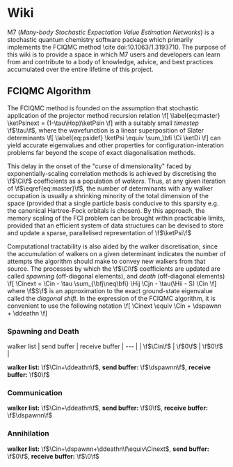 # Wiki

M7 (*Many-body Stochastic Expectation Value Estimation Networks*) is a stochastic quantum chemistry software package which primarily implements the FCIQMC method \cite doi:10.1063/1.3193710.
The purpose of this wiki is to provide a space in which M7 users and developers can learn from and contribute to a body of knowledge, advice, and best practices accumulated over the entire lifetime of this project.

## FCIQMC Algorithm

The FCIQMC method is founded on the assumption that stochastic application of the projector method recursion relation
\f[
    \label{eq:master}
    \ketPsinext = (1-\tau\Hop)\ketPsin
\f]
with a suitably small *timestep* \f$\tau\f$, 
where the wavefunction is a linear superposition of Slater determinants
\f[
    \label{eq:psidef}
    \ketPsi \equiv \sum_\bfi \Ci \ketDi
\f]
can yield accurate eigenvalues and other properties for configuration-interation problems far beyond the scope of exact diagonalisation methods.

This delay in the onset of the "curse of dimensionality" faced by exponentially-scaling correlation methods is achieved by discretising the \f$\Ci\f$ coefficients as a population of *walkers*.
Thus, at any given iteration of \f$\eqref{eq:master}\f$, the number of determinants with any walker occupation is usually a shrinking minority of the total dimension of the space (provided that a single particle basis conducive to this sparsity e.g. the canonical Hartree-Fock orbitals is chosen).
By this approach, the memory scaling of the FCI problem can be brought within practicable limits, provided that an efficient system of data structures can be devised to store and update a sparse, parallelised representation of \f$\ketPsi\f$

Computational tractability is also aided by the walker discretisation, since the accumulation of walkers on a given determinant indicates the number of attempts the algorithm should make to convey new walkers from that source.
The processes by which the \f$\Ci\f$ coefficients are updated are called *spawning* (off-diagonal elements), and *death* (off-diagonal elements)
\f[
    \Cinext = \Cin - \tau \sum_{\bfj\neq\bfi} \Hij \Cjn - \tau(\Hii - S) \Cin
\f]
where \f$S\f$ is an approximation to the exact ground-state eigenvalue called the *diagonal shift*.
In the expression of the FCIQMC algorithm, it is convenient to use the following notation
\f[
    \Cinext \equiv \Cin + \dspawnn + \ddeathn
\f]

### Spawning and Death
 walker list            | send buffer | receive buffer |
---                     |                              |
 \f$\Cin\f$             | \f$0\f$     | \f$0\f$        |

**walker list:** \f$\Cin+\ddeathn\f$, **send buffer:** \f$\dspawnn\f$, **receive buffer:** \f$0\f$
### Communication
**walker list:** \f$\Cin+\ddeathn\f$, **send buffer:** \f$0\f$, **receive buffer:** \f$\dspawnn\f$
### Annihilation
**walker list:** \f$\Cin+\dspawnn+\ddeathn\f\equiv\Cinext$, **send buffer:** \f$0\f$, **receive buffer:** \f$\0\f$





<!--
In the open-source domain, there are two notable FCIQMC implementations which predate this project, namely \link https://github.com/ghb24/NECI_STABLE NECI\endlink and \link https://github.com/hande-qmc HANDE\endlink.
Of these two projects, the most mature and fully-featured is NECI. It is also the mose productive in terms of research output, and is the code with which the Booth group at King's College London is most familiar.
For these reasons, the following mission statement of the present project shall be stated in terms that reference certain perceived shortcomings of the NECI implementation, while acknowledging the vast effort invested into making NECI such a capable and efficient implementation.

The development of M7 aims to:
* **Set a high standard for code quality**
* **Encapsulate the modern FCIQMC algorithm**
* **Maintain a well-structured codebase**
-->

